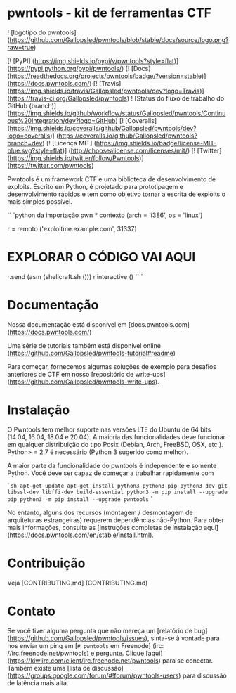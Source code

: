 # pwntools - kit de ferramentas CTF
! [logotipo do pwntools] (https://github.com/Gallopsled/pwntools/blob/stable/docs/source/logo.png?raw=true)

[! [PyPI] (https://img.shields.io/pypi/v/pwntools?style=flat)] (https://pypi.python.org/pypi/pwntools/)
[! [Docs] (https://readthedocs.org/projects/pwntools/badge/?version=stable)] (https://docs.pwntools.com/)
[! [Travis] (https://img.shields.io/travis/Gallopsled/pwntools/dev?logo=Travis)] (https://travis-ci.org/Gallopsled/pwntools)
! [Status do fluxo de trabalho do GitHub (branch)] (https://img.shields.io/github/workflow/status/Gallopsled/pwntools/Continuous%20Integration/dev?logo=GitHub)
[! [Coveralls] (https://img.shields.io/coveralls/github/Gallopsled/pwntools/dev?logo=coveralls)] (https://coveralls.io/github/Gallopsled/pwntools?branch=dev)
[! [Licença MIT] (https://img.shields.io/badge/license-MIT-blue.svg?style=flat)] (http://choosealicense.com/licenses/mit/)
[! [Twitter] (https://img.shields.io/twitter/follow/Pwntools)] (https://twitter.com/pwntools)

Pwntools é um framework CTF e uma biblioteca de desenvolvimento de exploits. Escrito em Python, é projetado para prototipagem e desenvolvimento rápidos e tem como objetivo tornar a escrita de exploits o mais simples possível.

`` `python
da importação pwn *
contexto (arch = 'i386', os = 'linux')

r = remoto ('exploitme.example.com', 31337)
# EXPLORAR O CÓDIGO VAI AQUI
r.send (asm (shellcraft.sh ()))
r.interactive ()
`` `

# Documentação

Nossa documentação está disponível em [docs.pwntools.com] (https://docs.pwntools.com/)

Uma série de tutoriais também está disponível online (https://github.com/Gallopsled/pwntools-tutorial#readme)

Para começar, fornecemos algumas soluções de exemplo para desafios anteriores de CTF em nosso [repositório de write-ups] (https://github.com/Gallopsled/pwntools-write-ups).

# Instalação

O Pwntools tem melhor suporte nas versões LTE do Ubuntu de 64 bits (14.04, 16.04, 18.04 e 20.04). A maioria das funcionalidades deve funcionar em qualquer distribuição do tipo Posix (Debian, Arch, FreeBSD, OSX, etc.). Python> = 2.7 é necessário (Python 3 sugerido como melhor).

A maior parte da funcionalidade do pwntools é independente e somente Python. Você deve ser capaz de começar a trabalhar rapidamente com

`` `sh
apt-get update
apt-get install python3 python3-pip python3-dev git libssl-dev libffi-dev build-essential
python3 -m pip install --upgrade pip
python3 -m pip install --upgrade pwntools
`` `

No entanto, alguns dos recursos (montagem / desmontagem de arquiteturas estrangeiras) requerem dependências não-Python. Para obter mais informações, consulte as [instruções completas de instalação aqui] (https://docs.pwntools.com/en/stable/install.html).


# Contribuição

Veja [CONTRIBUTING.md] (CONTRIBUTING.md)

# Contato
Se você tiver alguma pergunta que não mereça um [relatório de bug] (https://github.com/Gallopsled/pwntools/issues), sinta-se à vontade para nos enviar um ping
em [`# pwntools` em Freenode] (irc: //irc.freenode.net/pwntools) e pergunte.
Clique [aqui] (https://kiwiirc.com/client/irc.freenode.net/pwntools) para se conectar.
Também existe uma [lista de discussão] (https://groups.google.com/forum/#!forum/pwntools-users) para discussão de latência mais alta.